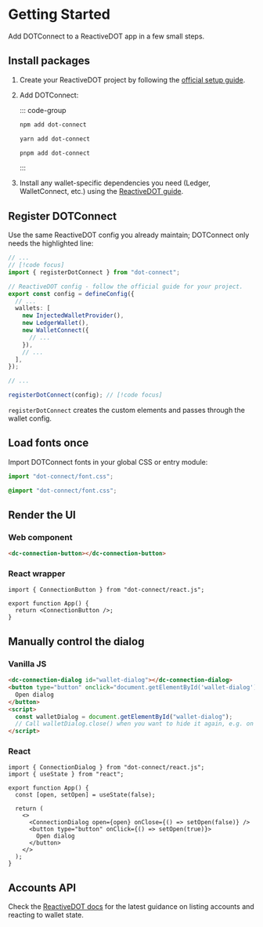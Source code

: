 # Getting Started

Add DOTConnect to a ReactiveDOT app in a few small steps.

## Install packages

1. Create your ReactiveDOT project by following the [official setup guide](https://reactivedot.dev/react/getting-started/setup).
2. Add DOTConnect:

   ::: code-group

   ```sh [npm]
   npm add dot-connect
   ```

   ```sh [yarn]
   yarn add dot-connect
   ```

   ```sh [pnpm]
   pnpm add dot-connect
   ```

   :::

3. Install any wallet-specific dependencies you need (Ledger, WalletConnect, etc.) using the [ReactiveDOT guide](https://reactivedot.dev/react/getting-started/connect-wallets#install-optional-dependencies).

## Register DOTConnect

Use the same ReactiveDOT config you already maintain; DOTConnect only needs the highlighted line:

```ts
// ...
// [!code focus]
import { registerDotConnect } from "dot-connect";

// ReactiveDOT config - follow the official guide for your project.
export const config = defineConfig({
  // ...
  wallets: [
    new InjectedWalletProvider(),
    new LedgerWallet(),
    new WalletConnect({
      // ...
    }),
    // ...
  ],
});

// ...

registerDotConnect(config); // [!code focus]
```

`registerDotConnect` creates the custom elements and passes through the wallet config.

## Load fonts once

Import DOTConnect fonts in your global CSS or entry module:

```ts
import "dot-connect/font.css";
```

```css
@import "dot-connect/font.css";
```

## Render the UI

### Web component

```html
<dc-connection-button></dc-connection-button>
```

### React wrapper

```tsx
import { ConnectionButton } from "dot-connect/react.js";

export function App() {
  return <ConnectionButton />;
}
```

## Manually control the dialog

### Vanilla JS

```html
<dc-connection-dialog id="wallet-dialog"></dc-connection-dialog>
<button type="button" onclick="document.getElementById('wallet-dialog').show()">
  Open dialog
</button>
<script>
  const walletDialog = document.getElementById("wallet-dialog");
  // Call walletDialog.close() when you want to hide it again, e.g. on backdrop clicks.
</script>
```

### React

```tsx
import { ConnectionDialog } from "dot-connect/react.js";
import { useState } from "react";

export function App() {
  const [open, setOpen] = useState(false);

  return (
    <>
      <ConnectionDialog open={open} onClose={() => setOpen(false)} />
      <button type="button" onClick={() => setOpen(true)}>
        Open dialog
      </button>
    </>
  );
}
```

## Accounts API

Check the [ReactiveDOT docs](https://reactivedot.dev/react/getting-started/connect-wallets#display-available-accounts) for the latest guidance on listing accounts and reacting to wallet state.

